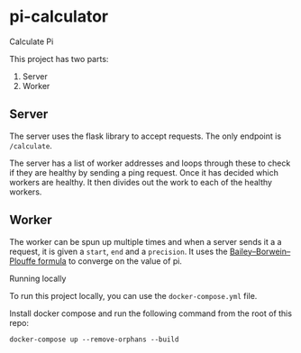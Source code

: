 # pi-calculator
Calculate Pi


This project has two parts:

1. Server
2. Worker

## Server 

The server uses the flask library to accept requests. The only endpoint is `/calculate`. 

The server has a list of worker addresses and loops through these to check if they are healthy by sending a ping request. Once it has decided which workers are healthy. It then divides out the work to each of the healthy workers.

## Worker

The worker can be spun up multiple times and when a server sends it a a request, it is given a `start`, `end` and a `precision`. It uses the  [Bailey–Borwein–Plouffe formula](https://en.wikipedia.org/wiki/Bailey%E2%80%93Borwein%E2%80%93Plouffe_formula) to converge on the value of pi.


Running locally

To run this project locally, you can use the `docker-compose.yml` file.

Install docker compose and run the following command from the root of this repo: 

```
docker-compose up --remove-orphans --build 
```

